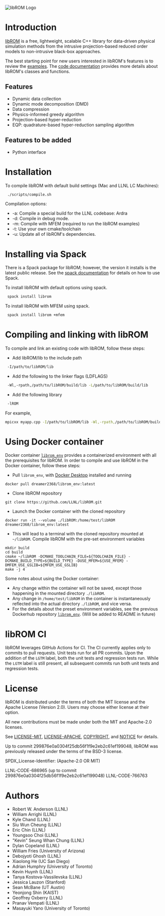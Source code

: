 ![libROM Logo](https://www.librom.net/img/logo-300.png)

# Introduction

[libROM](https://www.librom.net) is a free, lightweight, scalable C++ library for data-driven physical
simulation methods from the intrusive projection-based reduced order models to
non-intrusive black-box approaches.

The best starting point for new users interested in libROM's features 
is to review the [examples](https://www.librom.net/examples.html). 
The [code documentation](https://librom.readthedocs.io/en/latest/index.html) 
provides more details about libROM's classes and functions. 

## Features

- Dynamic data collection
- Dynamic mode decomposition (DMD)
- Data compression
- Physics-informed greedy algorithm
- Projection-based hyper-reduction
- EQP: quadrature-based hyper-reduction sampling algorithm

## Features to be added

- Python interface

# Installation

To compile libROM with default build settings (Mac and LLNL LC Machines):
```sh
 ./scripts/compile.sh
```

Compilation options:

- -a: Compile a special build for the LLNL codebase: Ardra
- -d: Compile in debug mode.
- -m: Compile with MFEM (required to run the libROM examples)
- -t: Use your own cmake/toolchain
- -u: Update all of libROM's dependencies.

# Installing via Spack

There is a Spack package for libROM; however, the version it installs
is the latest public release. See the [spack
documentation](https://spack.readthedocs.io/en/latest/index.html) for
details on how to use Spack.

To install libROM with default options using spack.

```sh
 spack install librom
```

To install libROM with MFEM using spack.

```sh
 spack install librom +mfem
```

# Compiling and linking with libROM

To compile and link an existing code with libROM, follow these steps:

- Add libROM/lib to the include path
```sh
 -I/path/to/libROM/lib
```
- Add the following to the linker flags (LDFLAGS)
```sh
 -Wl,-rpath,/path/to/libROM/build/lib -L/path/to/libROM/build/lib
```
- Add the following library
```sh
 -lROM
```

For example,
```sh
mpicxx myapp.cpp -I/path/to/libROM/lib -Wl,-rpath,/path/to/libROM/build/lib -L/path/to/libROM/build/lib -lROM -o myapp.out
```

# Using Docker container

Docker container [`librom_env`](https://ghcr.io/libROM/librom_env) provides a containerized environment with all the prerequisites for libROM. In order to compile and use libROM in the Docker container, follow these steps:

- Pull `librom_env`, with [Docker Desktop](https://www.docker.com/) installed and running
```
docker pull dreamer2368/librom_env:latest
```
- Clone libROM repository
```
git clone https://github.com/LLNL/libROM.git
```
- Launch the Docker container with the cloned repository
```
docker run -it --volume ./libROM:/home/test/libROM dreamer2368/librom_env:latest
```
- This will lead to a terminal with the cloned repository mounted at `~/libROM`. Compile libROM with the pre-set environment variables
```
mkdir build
cd build
cmake ~/libROM -DCMAKE_TOOLCHAIN_FILE=${TOOLCHAIN_FILE} -DCMAKE_BUILD_TYPE=${BUILD_TYPE} -DUSE_MFEM=${USE_MFEM} -DMFEM_USE_GSLIB=${MFEM_USE_GSLIB}
make -j 4
```

Some notes about using the Docker container:
- Any change within the container will not be saved, except those happening in the mounted directory `./libROM`.
- Any change in `/home/test/libROM` in the container is instantaneously reflected into the actual directory `./libROM`, and vice versa.
- For the details about the preset environment variables, see the previous Dockerhub repository [`librom_env`](https://hub.docker.com/repository/docker/dreamer2368/librom_env/general). (Will be added to README in future)


# libROM CI

libROM leverages GitHub Actions for CI. The CI currently applies only to commits to pull requests.  Unit tests run for all PR commits. Upon the addition of the `LGTM` label, both the unit tests and regression tests run. While the `LGTM` label is still present, all subsequent commits run both unit tests and regression tests. 

# License

libROM is distributed under the terms of both the MIT license and the
Apache License (Version 2.0). Users may choose either license at their
option.

All new contributions must be made under both the MIT and Apache-2.0 licenses.

See
[LICENSE-MIT](https://github.com/LLNL/libROM/blob/master/LICENSE-MIT),
[LICENSE-APACHE](https://github.com/LLNL/libROM/blob/master/LICENSE-APACHE),
[COPYRIGHT](https://github.com/LLNL/libROM/blob/master/COPYRIGHT), and
[NOTICE](https://github.com/LLNL/libROM/blob/master/NOTICE) for
details.

Up to commit 299876e0a0304f25db56f1f9e2eb2c61ef199048, libROM was
previously released under the terms of the BSD-3 license.

SPDX_License-Identifier: (Apache-2.0 OR MIT)

LLNL-CODE-686965 (up to commit 299876e0a0304f25db56f1f9e2eb2c61ef199048)
LLNL-CODE-766763


# Authors
- Robert W. Anderson (LLNL)
- William Arrighi (LLNL)
- Kyle Chand (LLNL)
- Siu Wun Cheung (LLNL)
- Eric Chin (LLNL)
- Youngsoo Choi (LLNL)
- "Kevin" Seung Whan Chung (LLNL)
- Dylan Copeland (LLNL)
- William Fries (University of Arizona)
- Debojyoti Ghosh (LLNL)
- Xiaolong He (UC San Diego)
- Adrian Humphry (University of Toronto)
- Kevin Huynh (LLNL)
- Tanya Kostova-Vassilevska (LLNL)
- Jessica Lauzon (Stanford)
- Sean McBane (UT Austin)
- Yeonjong Shin (KAIST)
- Geoffrey Oxberry (LLNL)
- Pranav Vempati (LLNL)
- Masayuki Yano (University of Toronto)
